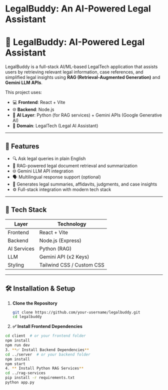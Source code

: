 # LegalBuddy: An AI-Powered Legal Assistant

# 🧠 LegalBuddy: AI-Powered Legal Assistant

LegalBuddy is a full-stack AI/ML-based LegalTech application that assists users by retrieving relevant legal information, case references, and simplified legal insights using **RAG (Retrieval-Augmented Generation)** and **Gemini LLM APIs**.

This project uses:
- 💻 **Frontend**: React + Vite  
- 🌐 **Backend**: Node.js  
- 🧠 **AI Layer**: Python (for RAG services) + Gemini APIs (Google Generative AI)  
- 🧾 **Domain**: LegalTech (Legal AI Assistant)

---

## 🚀 Features

- 🔍 Ask legal queries in plain English
- 🧠 RAG-powered legal document retrieval and summarization
- 🌐 Gemini LLM API integration
- 🗣️ Multilingual response support (optional)
- 📄 Generates legal summaries, affidavits, judgments, and case insights
- ⚙️ Full-stack integration with modern tech stack

---

## 🧰 Tech Stack

| Layer        | Technology         |
|--------------|--------------------|
| Frontend     | React + Vite       |
| Backend      | Node.js (Express)  |
| AI Services  | Python (RAG)       |
| LLM          | Gemini API (x2 Keys) |
| Styling      | Tailwind CSS / Custom CSS |

---

## 🛠️ Installation & Setup

1. **Clone the Repository**
   ```bash
   git clone https://github.com/your-username/legalbuddy.git
   cd legalbuddy
2. **✅ Install Frontend Dependencies**

```bash
cd client  # or your frontend folder
npm install
npm run dev
3. **✅ Install Backend Dependencies**
cd ../server  # or your backend folder
npm install
npm start
4. ** Install Python RAG Services**
cd ../rag-services
pip install -r requirements.txt
python app.py


